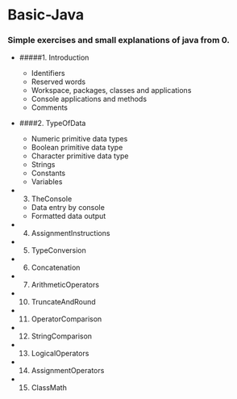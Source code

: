# Basic-Java

### Simple exercises and small explanations of java from 0.

  - #####1. Introduction
      - Identifiers
      - Reserved words
      - Workspace, packages, classes and applications
      - Console applications and methods
      - Comments
    
  - ####2. TypeOfData
      - Numeric primitive data types
      - Boolean primitive data type
      - Character primitive data type
      - Strings
      - Constants
      - Variables
    
  - 3. TheConsole
      - Data entry by console
      - Formatted data output
  
  - 4. AssignmentInstructions
  
  - 5. TypeConversion
  
  - 6. Concatenation
  
  - 7. ArithmeticOperators
  
  - 10. TruncateAndRound
  
  - 11. OperatorComparison
  
  - 12. StringComparison
  
  - 13. LogicalOperators
  
  - 14. AssignmentOperators
  
  - 15. ClassMath
  
  
  
  
  
  
  
  
  

